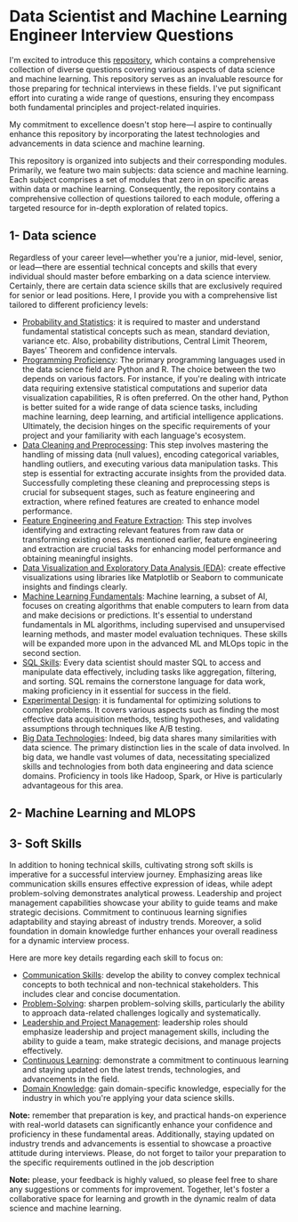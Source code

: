# Data Scientist and Machine Learning Engineer Interview Questions
I'm excited to introduce this [repository](https://github.com/badiaamakhlouf/data_science_interview_preparation), 
which contains a comprehensive collection of diverse questions covering various aspects of data science and machine learning. 
This repository serves as an invaluable resource for those preparing for technical interviews in these fields.
I've put significant effort into curating a wide range of questions, ensuring they encompass both fundamental principles and project-related inquiries.

My commitment to excellence doesn't stop here—I aspire to continually enhance this repository by incorporating the latest technologies and advancements in data science and machine learning.

This repository is organized into subjects and their corresponding modules. 
Primarily, we feature two main subjects: data science and machine learning. 
Each subject comprises a set of modules that zero in on specific areas within data or machine learning. 
Consequently, the repository contains a comprehensive collection of questions tailored to each module, offering a targeted resource for in-depth exploration of related topics.

## 1- Data science 
Regardless of your career level—whether you're a junior, mid-level, senior, or lead—there are essential technical concepts and skills that every individual should master before embarking on a data science interview.
Certainly, there are certain data science skills that are exclusively required for senior or lead positions. Here, I provide you with a comprehensive list tailored to different proficiency levels:

- [Probability and Statistics](pages/statistics_and_probability.md): it is required to master and understand fundamental statistical concepts such as mean, standard deviation, variance etc. Also, probability distributions, Central Limit Theorem, Bayes’ Theorem and confidence intervals.
- [Programming Proficiency](pages/programming_proficiency.md): The primary programming languages used in the data science field are Python and R. The choice between the two depends on various factors. For instance, if you're dealing with intricate data requiring extensive statistical computations and superior data visualization capabilities, R is often preferred. On the other hand, Python is better suited for a wide range of data science tasks, including machine learning, deep learning, and artificial intelligence applications. Ultimately, the decision hinges on the specific requirements of your project and your familiarity with each language's ecosystem.
- [Data Cleaning and Preprocessing](pages/data_cleaning_and_preprocessing.md): This step involves mastering the handling of missing data (null values), encoding categorical variables, handling outliers, and executing various data manipulation tasks. This step is essential for extracting accurate insights from the provided data. Successfully completing these cleaning and preprocessing steps is crucial for subsequent stages, such as feature engineering and extraction, where refined features are created to enhance model performance.
- [Feature Engineering and Feature Extraction](pages/feature_engineering.md): This step involves identifying and extracting relevant features from raw data or transforming existing ones. As mentioned earlier, feature engineering and extraction are crucial tasks for enhancing model performance and obtaining meaningful insights.
- [Data Visualization and Exploratory Data Analysis (EDA)](pages/data_visualization.md): create effective visualizations using libraries like Matplotlib or Seaborn to communicate insights and findings clearly.
- [Machine Learning Fundamentals](pages/machine_learning_fundamentals.md): Machine learning, a subset of AI, focuses on creating algorithms that enable computers to learn from data and make decisions or predictions. It's essential to understand fundamentals in ML algorithms, including supervised and unsupervised learning methods, and master model evaluation techniques. These skills will be expanded more upon in the advanced ML and MLOps topic in the second section.
- [SQL Skills](pages/sql_skills_for_data_science): Every data scientist should master SQL to access and manipulate data effectively, including tasks like aggregation, filtering, and sorting. SQL remains the cornerstone language for data work, making proficiency in it essential for success in the field.
- [Experimental Design](pages/experimental_design.md): it is fundamental for optimizing solutions to complex problems. It covers various aspects such as finding the most effective data acquisition methods, testing hypotheses, and validating assumptions through techniques like A/B testing.
- [Big Data Technologies](pages/big_data_technologies.md): Indeed, big data shares many similarities with data science. The primary distinction lies in the scale of data involved. In big data, we handle vast volumes of data, necessitating specialized skills and technologies from both data engineering and data science domains. Proficiency in tools like Hadoop, Spark, or Hive is particularly advantageous for this area.



 ## 2- Machine Learning and MLOPS

 ## 3- Soft Skills 
 In addition to honing technical skills, cultivating strong soft skills is imperative for a successful interview journey.
 Emphasizing areas like communication skills ensures effective expression of ideas, 
 while adept problem-solving demonstrates analytical prowess.
 Leadership and project management capabilities showcase your ability to guide teams and make strategic decisions. 
 Commitment to continuous learning signifies adaptability and staying abreast of industry trends.
 Moreover, a solid foundation in domain knowledge further enhances your overall readiness for a dynamic interview process.
 
 Here are more key details regarding each skill to focus on:

 - [Communication Skills](pages/how_to_improve_communication_skills.md): develop the ability to convey complex technical concepts to both technical and non-technical stakeholders. This includes clear and concise documentation.
 - [Problem-Solving](pages/problem_solving.md): sharpen problem-solving skills, particularly the ability to approach data-related challenges logically and systematically.
 - [Leadership and Project Management](): leadership roles should emphasize leadership and project management skills, including the ability to guide a team, make strategic decisions, and manage projects effectively.
 - [Continuous Learning](): demonstrate a commitment to continuous learning and staying updated on the latest trends, technologies, and advancements in the field.
 - [Domain Knowledge](): gain domain-specific knowledge, especially for the industry in which you're applying your data science skills.

**Note:** remember that preparation is key, and practical hands-on experience with real-world datasets can significantly enhance your confidence and proficiency in these fundamental areas.
Additionally, staying updated on industry trends and advancements is essential to showcase a proactive attitude during interviews. 
Please, do not forget to tailor your preparation to the specific requirements outlined in the job description

**Note:** please, your feedback is highly valued, so please feel free to share any suggestions or comments for improvement.
Together, let's foster a collaborative space for learning and growth in the dynamic realm of data science and machine learning.
